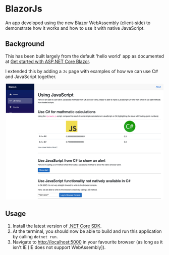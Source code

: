 # BlazorJs

An app developed using the new Blazor WebAssembly (client-side) to demonstrate how it works and how to use it with native JavaScript.

## Background

This has been built largely from the default 'hello world' app as documented at [Get started with ASP.NET Core Blazor](https://docs.microsoft.com/en-us/aspnet/core/blazor/get-started?view=aspnetcore-3.1&tabs=visual-studio-code).

I extended this by adding a `Js` page with examples of how we can use C# and JavaScript together.

<p align="center">
  <img src="./screenshot.png" alt="Screenshot of the Js page" width="500" />
</p>


## Usage

1. Install the latest version of [.NET Core SDK](https://dotnet.microsoft.com/download/dotnet-core/3.1).
2. At the terminal, you should now be able to build and run this application by calling `dotnet run`.
3. Navigate to [http://localhost:5000](http://localhost:5000) in your favourite browser (as long as it isn't IE [IE does not support WebAssembly]).
